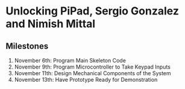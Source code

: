 # Unlocking PiPad, Sergio Gonzalez and Nimish Mittal 
## Milestones

1. November 6th: Program Main Skeleton Code
2. November 9th: Program Microcontroller to Take Keypad Inputs
3. November 11th: Design Mechanical Components of the System
4. November 13th: Have Prototype Ready for Demonstration

